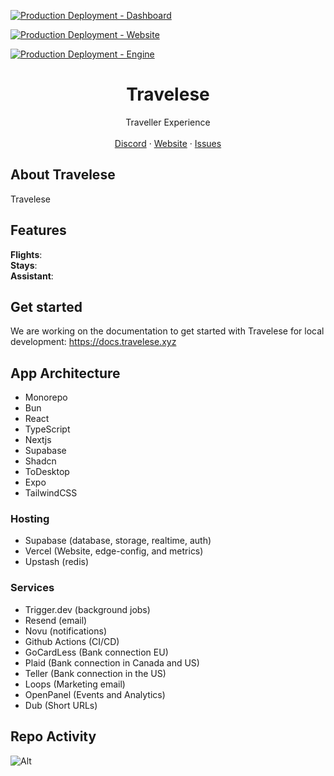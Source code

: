 <!-- ![hero]() -->
[![Production Deployment - Dashboard](https://github.com/arminbabaeistudio/travelese/actions/workflows/production-dashboard.yml/badge.svg)](https://github.com/arminbabaeistudio/travelese/actions/workflows/production-dashboard.yml)

[![Production Deployment - Website](https://github.com/arminbabaeistudio/travelese/actions/workflows/production-website.yml/badge.svg)](https://github.com/arminbabaeistudio/travelese/actions/workflows/production-website.yml)

[![Production Deployment - Engine](https://github.com/arminbabaeistudio/travelese/actions/workflows/production-engine.yml/badge.svg)](https://github.com/arminbabaeistudio/travelese/actions/workflows/production-engine.yml)

<p align="center">
	<h1 align="center"><b>Travelese</b></h1>
<p align="center">
    Traveller Experience
    <br />
    <br />
    <a href="">Discord</a>
    ·
    <a href="https://travelese.xyz">Website</a>
    ·
    <a href="https://github.com/arminbabaeistudio/travelese/issues">Issues</a>
  </p>
</p>

## About Travelese

Travelese

## Features

**Flights**: <br/>
**Stays**: <br/>
**Assistant**: <br/>

## Get started

We are working on the documentation to get started with Travelese for local development: https://docs.travelese.xyz

## App Architecture

- Monorepo
- Bun
- React
- TypeScript
- Nextjs
- Supabase
- Shadcn
- ToDesktop
- Expo
- TailwindCSS

### Hosting

- Supabase (database, storage, realtime, auth)
- Vercel (Website, edge-config, and metrics)
- Upstash (redis)

### Services

- Trigger.dev (background jobs)
- Resend (email)
- Novu (notifications)
- Github Actions (CI/CD)
- GoCardLess (Bank connection EU)
- Plaid (Bank connection in Canada and US)
- Teller (Bank connection in the US)
- Loops (Marketing email)
- OpenPanel (Events and Analytics)
- Dub (Short URLs)

## Repo Activity

![Alt](https://repobeats.axiom.co/api/embed/713adc55c2e1509a17373b42320dc51710228e07.svg "Repobeats analytics image")

